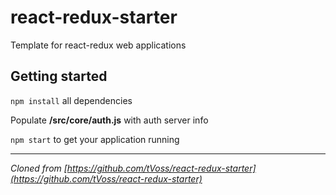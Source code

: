 # react-redux-starter
Template for react-redux web applications

## Getting started
`npm install` all dependencies

Populate **/src/core/auth.js** with auth server info

`npm start` to get your application running

---
_Cloned from [https://github.com/tVoss/react-redux-starter](https://github.com/tVoss/react-redux-starter)_
